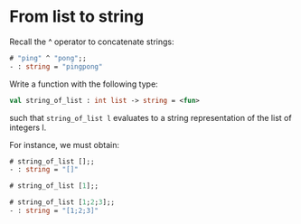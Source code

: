# From list to string

Recall the ^ operator to concatenate strings:
```ocaml
# "ping" ^ "pong";;
- : string = "pingpong"
```

Write a function with the following type:
```ocaml
val string_of_list : int list -> string = <fun>
```
such that `string_of_list l` evaluates to a string representation of
the list of integers l.

For instance, we must obtain:
```ocaml
# string_of_list [];;
- : string = "[]"

# string_of_list [1];;

# string_of_list [1;2;3];;
- : string = "[1;2;3]"
```